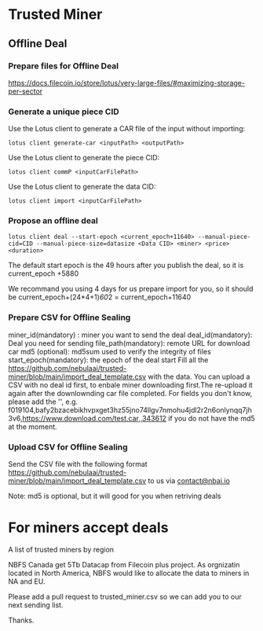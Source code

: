 # Trusted Miner
## Offline Deal
### Prepare files for Offline Deal
https://docs.filecoin.io/store/lotus/very-large-files/#maximizing-storage-per-sector

### Generate a unique piece CID
Use the Lotus client to generate a CAR file of the input without importing:
```
lotus client generate-car <inputPath> <outputPath>
```
Use the Lotus client to generate the piece CID:
```
lotus client commP <inputCarFilePath>
```
Use the Lotus client to generate the data CID:
```
lotus client import <inputCarFilePath>
```
### Propose an offline deal
```
lotus client deal --start-epoch <current_epoch+11640> --manual-piece-cid=CID --manual-piece-size=datasize <Data CID> <miner> <price> <duration>
```
The default start epoch is the 49 hours after you publish the deal, so it is current_epoch +5880

We recommand you using 4 days for us prepare import for you, so it should be  current_epoch+(24*4+1)*60*2 = current_epoch+11640

### Prepare CSV for Offline Sealing
miner_id(mandatory) : miner you want to send the deal
deal_id(mandatory): Deal you need for sending
file_path(mandatory): remote URL for download car
md5 (optional): md5sum used to verify the integrity of files
start_epoch(mandatory): the epoch of the deal start
Fill all the https://github.com/nebulaai/trusted-miner/blob/main/import_deal_template.csv with the data.
You can upload a CSV with no deal id first, to enbale miner downloading first.The re-upload it again after the downlownding car file completed.
For fields you don't know, please add the '', e.g.  f019104,bafy2bzacebikhvpxget3hz55jno74llgv7nmohu4jdl2r2n6onlynqq7jh3v6,https://www.download.com/test.car,,343612 if you do not have the md5 at the moment.


### Upload CSV for Offline Sealing
Send the CSV file with the following format https://github.com/nebulaai/trusted-miner/blob/main/import_deal_template.csv  to us via contact@nbai.io

Note: md5 is optional, but it will good for you when retriving deals


# For miners accept deals

A list of trusted miners by region

NBFS Canada get 5Tb Datacap from Filecoin plus project. As orgnizatin located in North America, NBFS would like to allocate the data to miners in NA and EU.

Please add a pull request to trusted_miner.csv so we can add you to our next sending list.

Thanks.


